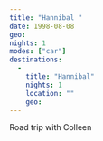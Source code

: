 ```yaml
---
title: "Hannibal "
date: 1998-08-08
geo:
nights: 1
modes: ["car"]
destinations:
  -
    title: "Hannibal"
    nights: 1
    location: ""
    geo:
---
```


Road trip with Colleen
